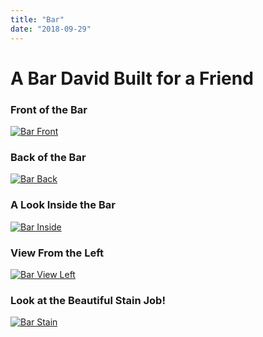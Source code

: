 ```yaml
---
title: "Bar"
date: "2018-09-29"
---
```


# A Bar David Built for a Friend

### Front of the Bar

[![Bar Front](/static/97c1be7910bc0ae495793774705a8a9e/765ea/BarFront.webp)](/static/97c1be7910bc0ae495793774705a8a9e/765ea/BarFront.webp)

### Back of the Bar

[![Bar Back](/static/28e0b42d0b28b45930c894f4f462ba72/765ea/BarBack.webp)](/static/28e0b42d0b28b45930c894f4f462ba72/765ea/BarBack.webp)

### A Look Inside the Bar

[![Bar Inside](/static/8d43c098e2b4ce16775e00577009f27b/765ea/BarInside.webp)](/static/8d43c098e2b4ce16775e00577009f27b/765ea/BarInside.webp)

### View From the Left

[![Bar View Left](/static/98fcc0e00fa5cc7ad775bba2b3b06d21/34e8f/BarViewLeft.webp)](/static/98fcc0e00fa5cc7ad775bba2b3b06d21/34e8f/BarViewLeft.webp)

### Look at the Beautiful Stain Job!

[![Bar Stain](/static/7df7ee155993d2b061e728183a595236/765ea/BarStain.webp)](/static/7df7ee155993d2b061e728183a595236/765ea/BarStain.webp)
